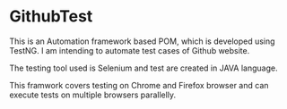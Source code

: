 # GithubTest

This is an Automation framework based POM, which is developed using TestNG.
I am intending to automate test cases of Github website. 

The testing tool used is Selenium and test are created in JAVA language.

This framwork covers testing on Chrome and Firefox browser and can execute tests on 
multiple browsers parallelly.
